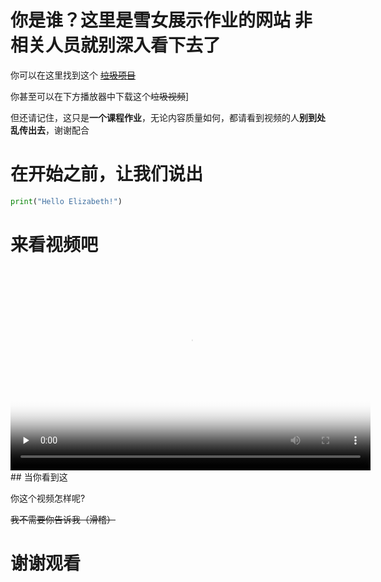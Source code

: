 # 你是谁？这里是雪女展示作业的网站 非相关人员就别深入看下去了

你可以在这里找到这个 [~~垃圾项目~~](https://github.com/jnu1906/1205_Rmakedown_demo/edit/gh-pages/index.md)

你甚至可以在下方播放器中下载这个~~垃圾视频~~]

但还请记住，这只是**一个课程作业**，无论内容质量如何，都请看到视频的人**别到处乱传出去**，谢谢配合

# 在开始之前，让我们说出
```py
print("Hello Elizabeth!")
```

# 来看视频吧
<video id="video" controls="" preload="none" poster="menu.png" width='576' height='324'>
      <source id="mp4" src="video01.mp4" type="video/mp4">
</video>
## 当你看到这

你这个视频怎样呢?

~~我不需要你告诉我（滑稽）~~

# 谢谢观看
